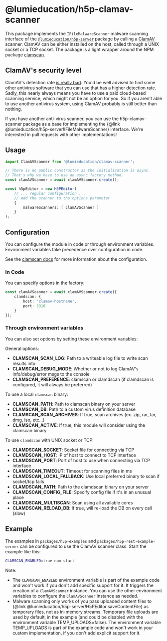 # @lumieducation/h5p-clamav-scanner

This package implements the `IFileMalwareScanner` malware scanning interface of
the
[`@lumieducation/h5p-server`](https://www.npmjs.com/package/@lumieducation/h5p-server)
package by calling a [ClamAV](https://www.clamav.net/) scanner. ClamAV can be
either installed on the host, called through a UNIX socket or a TCP socket. The
package is a light wrapper around the NPM package
[clamscan](https://www.npmjs.com/package/clamscan).

## ClamAV's security level

ClamAV's detection rate [is really
bad](https://anti-malware-alliance.org/2024/10/04/clamav-how-effective-it-is-a-look-into-its-detection-rate/).
You'd be well advised to find some other antivirus software that you can use
that has a higher detection rate. Sadly, this nearly always means you have to
use a paid cloud-based scanning service, which might not be an option for you.
So if you aren't able to use another antivirus system, using ClamAV probably is
still better than nothing.

If you have another anti-virus scanner, you can use the h5p-clamav-scanner
package as a base for implementing the {@link
@lumieducation/h5p-server!IFileMalwareScanner} interface. We're interested in
pull requests with other implementations!

## Usage

```ts
import ClamAVScanner from '@lumieducation/clamav-scanner';

// There is no public constructor as the initialization is async.
// That's why we have to use an async factory method.
const clamAVScanner = await clamAVScanner.create();

const h5pEditor = new H5PEditor(
    // ... regular configuration ...
    // Add the scanner to the options parameter
    {
        malwareScanners: [ clamAVScanner ]
    }
);
```

## Configuration

You can configure the module in code or through environment variables.
Environment variables take precedence over configuration in code.

See the [clamscan docs](https://www.npmjs.com/package/clamscan) for more
information about the configuration.

### In Code

You can specify options in the factory:

```ts
const clamAVScanner = await clamAVScanner.create({
    clamdscan: {
        host: 'clamav-hostname',
        port: 3310
    }
});
```

### Through environment variables

You can also set options by setting these environment variables:

General options:

- **CLAMSCAN_SCAN_LOG**: Path to a writeable log file to write scan results into
- **CLAMSCAN_DEBUG_MODE**: Whether or not to log ClamAV's info/debug/error msgs
  to the console
- **CLAMSCAN_PREFERENCE**: clamscan or clamdscan (if clamdscan is configured, it
  will always be preferred)

To use a local `clamscan` binary:

- **CLAMSCAN_PATH**: Path to clamscan binary on your server
- **CLAMSCAN_DB**: Path to a custom virus definition database
- **CLAMSCAN_SCAN_ARCHIVES**: If true, scan archives (ex. zip, rar, tar, dmg,
  iso, etc...)
- **CLAMSCAN_ACTIVE**: If true, this module will consider using the clamscan
  binary

To use `clamdscan` with UNIX socket or TCP:

- **CLAMDSCAN_SOCKET**: Socket file for connecting via TCP
- **CLAMDSCAN_HOST**: IP of host to connect to TCP interface
- **CLAMDSCAN_PORT**: Port of host to use when connecting via TCP interface
- **CLAMDSCAN_TIMEOUT**: Timeout for scanning files in ms
- **CLAMDSCAN_LOCAL_FALLBACK**: Use local preferred binary to scan if socket/tcp
  fails
- **CLAMDSCAN_PATH**: Path to the clamdscan binary on your server
- **CLAMDSCAN_CONFIG_FILE**: Specify config file if it's in an unusual place
- **CLAMDSCAN_MULTISCAN**: Scan using all available cores
- **CLAMDSCAN_RELOAD_DB**: If true, will re-load the DB on every call (slow)

## Example

The examples in `packages/h5p-examples` and `packages/h5p-rest-example-server`
can be configured to use the ClamAV scanner class. Start the example like this:

```sh
CLAMSCAN_ENABLED=true npm start
```

Note:

- The `CLAMSCAN_ENABLED` environment variable is part of the example code and
won't work if you don't add specific support for it. It triggers the creation of
a `ClamAVScanner` instance. You can use the other environment variables to
configure the `ClamAVScanner` instance as needed.
- Malware scanning only works of you pass uploaded content files to {@link
@lumieducation/h5p-server!H5PEditor.saveContentFile} as temporary files, not as
in-memory streams. Temporary file uploads are used by default, in the example
(and could be disabled with the environment variable TEMP_UPLOADS=false). The
environment variable TEMP_UPLOADS is part of the example code and won't work in
your custom implementation, if you don't add explicit support for it.
